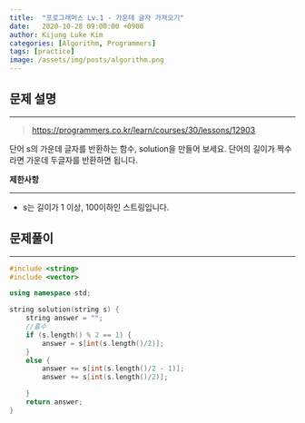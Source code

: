 ```yaml
---
title:  "프로그래머스 Lv.1 - 가운데 글자 가져오기"
date:   2020-10-28 09:00:00 +0900
author: Kijung Luke Kim
categories: [Algorithm, Programmers]
tags: [practice]
image: /assets/img/posts/algorithm.png
---
```


## 문제 설명
---

> https://programmers.co.kr/learn/courses/30/lessons/12903

단어 s의 가운데 글자를 반환하는 함수, solution을 만들어 보세요. 단어의 길이가 짝수라면 가운데 두글자를 반환하면 됩니다.

**제한사항**

---

- s는 길이가 1 이상, 100이하인 스트링입니다.

<!-- **입출력 예**

---

|s|return|
|---|---|
|"abcde"|"c"|
|"qwer"|"we"| -->

## 문제풀이
---

```cpp
#include <string>
#include <vector>

using namespace std;

string solution(string s) {
    string answer = "";
    //홀수
    if (s.length() % 2 == 1) {
        answer = s[int(s.length()/2)];
    }
    else {
        answer += s[int(s.length()/2 - 1)];
        answer += s[int(s.length()/2)];

    }
    return answer;
}
```
